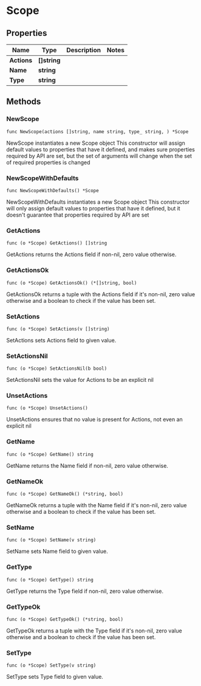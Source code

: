 # Scope

## Properties

|Name | Type | Description | Notes|
|------------ | ------------- | ------------- | -------------|
|**Actions** | **[]string** |  | |
|**Name** | **string** |  | |
|**Type** | **string** |  | |

## Methods

### NewScope

`func NewScope(actions []string, name string, type_ string, ) *Scope`

NewScope instantiates a new Scope object
This constructor will assign default values to properties that have it defined,
and makes sure properties required by API are set, but the set of arguments
will change when the set of required properties is changed

### NewScopeWithDefaults

`func NewScopeWithDefaults() *Scope`

NewScopeWithDefaults instantiates a new Scope object
This constructor will only assign default values to properties that have it defined,
but it doesn't guarantee that properties required by API are set

### GetActions

`func (o *Scope) GetActions() []string`

GetActions returns the Actions field if non-nil, zero value otherwise.

### GetActionsOk

`func (o *Scope) GetActionsOk() (*[]string, bool)`

GetActionsOk returns a tuple with the Actions field if it's non-nil, zero value otherwise
and a boolean to check if the value has been set.

### SetActions

`func (o *Scope) SetActions(v []string)`

SetActions sets Actions field to given value.


### SetActionsNil

`func (o *Scope) SetActionsNil(b bool)`

 SetActionsNil sets the value for Actions to be an explicit nil

### UnsetActions
`func (o *Scope) UnsetActions()`

UnsetActions ensures that no value is present for Actions, not even an explicit nil
### GetName

`func (o *Scope) GetName() string`

GetName returns the Name field if non-nil, zero value otherwise.

### GetNameOk

`func (o *Scope) GetNameOk() (*string, bool)`

GetNameOk returns a tuple with the Name field if it's non-nil, zero value otherwise
and a boolean to check if the value has been set.

### SetName

`func (o *Scope) SetName(v string)`

SetName sets Name field to given value.


### GetType

`func (o *Scope) GetType() string`

GetType returns the Type field if non-nil, zero value otherwise.

### GetTypeOk

`func (o *Scope) GetTypeOk() (*string, bool)`

GetTypeOk returns a tuple with the Type field if it's non-nil, zero value otherwise
and a boolean to check if the value has been set.

### SetType

`func (o *Scope) SetType(v string)`

SetType sets Type field to given value.



